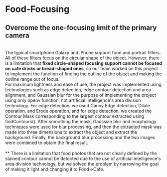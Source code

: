 # Food-Focusing
## <strong>Overcome the one-focusing limit of the primary camera</strong>
</br>
The typical smartphone Galaxy and iPhone support food and portrait filters. All of these filters focus on the circular shape of the object. However, there is a limitation that <strong>fixed circle-shaped focusing support cannot be focused on cafe drinks or bread-shaped ones</strong>, so our team worked on this project to implement the function of finding the outline of the object and making the outline range out of focus.
</br>
For maximum lightness and ease of use, the project was implemented using technologies such as edge detection, edge contour detection and area alignment, and Gaussian blur for the purpose of implementing the project using only openv function, not artificial intelligence's area division technology. For edge detection, we used Canny Edge detection, Dilate operation, and Erode operation, and for edge detection, we created the Contour Mask corresponding to the largest contour extracted using findContours(). After smoothing the mask, Gaussian blur and morphology techniques were used for blur processing, and then the extracted mask was made into three dimensions to extract the object and extract the background. Finally, the background blur processing and the two images were combined to obtain the final result.
</br>
</br>
** There is a limitation that food photos that are not clearly defined by the stained contour cannot be detected due to the use of artificial intelligence's area division technology, but we solved the problem by narrowing the goal of making it light and changing it to Food→Cafe.
